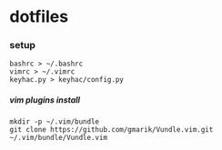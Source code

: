 # dotfiles

### setup
```shell
bashrc > ~/.bashrc
vimrc > ~/.vimrc
keyhac.py > keyhac/config.py
```

##### vim plugins install
```
mkdir -p ~/.vim/bundle
git clone https://github.com/gmarik/Vundle.vim.git ~/.vim/bundle/Vundle.vim
```

